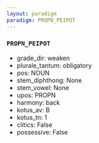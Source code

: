 ```yaml
---
layout: paradigm
paradigm: PROPN_PEIPOT
---
```

### ` PROPN_PEIPOT `


* grade_dir: weaken
* plurale_tantum: obligatory
* pos: NOUN
* stem_diphthong: None
* stem_vowel: None
* upos: PROPN
* harmony: back
* kotus_av: B
* kotus_tn: 1
* clitics: False
* possessive: False
